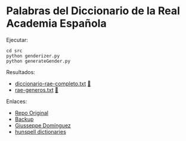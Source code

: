 # Palabras del Diccionario de la Real Academia Española

Ejecutar:  
```
cd src  
python genderizer.py
python generateGender.py
```  

Resultados:
* [diccionario-rae-completo.txt](diccionario-rae-completo.txt) [📁](https://raw.githubusercontent.com/R-Evolution/palabras-rae-con-genero/main/diccionario-rae-completo.txt)
* [rae-generos.txt](rae-generos.txt) [📁](https://github.com/R-Evolution/palabras-rae-con-genero/blob/main/rae-generos.txt)

Enlaces:
* [Repo Original](https://github.com/fvillena/palabras-diccionario-rae-completo)
* [Backup](https://github.com/R-Evolution/palabras-diccionario-rae-completo)
* [Giusseppe Domínguez](https://www.giusseppe.net/blog/archivo/2015/10/29/diccionario-de-la-rae-en-modo-texto-plano/)
* [hunspell dictionaries](https://github.com/wooorm/dictionaries/tree/master/dictionaries/es)
